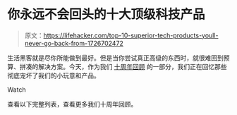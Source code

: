 # 你永远不会回头的十大顶级科技产品

> 原文：<https://lifehacker.com/top-10-superior-tech-products-youll-never-go-back-from-1726702472>

生活黑客就是尽你所能做到最好。但是当你尝试真正高级的东西时，就很难回到预算、拼凑的解决方案。今天，作为我们 [十周年回顾](http://lifehacker10.lifehacker.com/welcome-to-lifehackers-10th-anniversary-celebration-1723672659#_ga=1.157736890.1610386042.1433200380) 的一部分，我们正在回忆那些彻底宠坏了我们的小玩意和产品。

Watch

查看以下完整列表，查看更多我们十周年回顾。